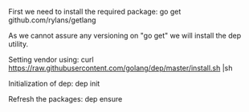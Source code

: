 First we need to install the required package:
go get github.com/rylans/getlang

As we cannot assure any versioning on "go get" we will install the dep utility.

Setting vendor using:
curl https://raw.githubusercontent.com/golang/dep/master/install.sh |sh

Initialization of dep:
dep init

Refresh the packages:
dep ensure
